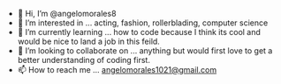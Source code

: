 - 👋 Hi, I’m @angelomorales8
- 👀 I’m interested in ... acting, fashion, rollerblading, computer science
- 🌱 I’m currently learning ... how to code because I think its cool and would be nice to land a job in this feild.
- 💞️ I’m looking to collaborate on ... anything but would first love to get a better understanding of coding first.
- 📫 How to reach me ... angelomorales1021@gmail.com

<!---
angelomorales8/angelomorales8 is a ✨ special ✨ repository because its `README.md` (this file) appears on your GitHub profile.
You can click the Preview link to take a look at your changes.
--->
